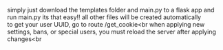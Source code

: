 simply just download the templates folder and main.py to a flask app and run main.py its that easy!! all other files will be created automatically<br>
to get your user UUID, go to route /get_cookie<br
when applying new settings, bans, or special users, you must reload the server after applying changes<br